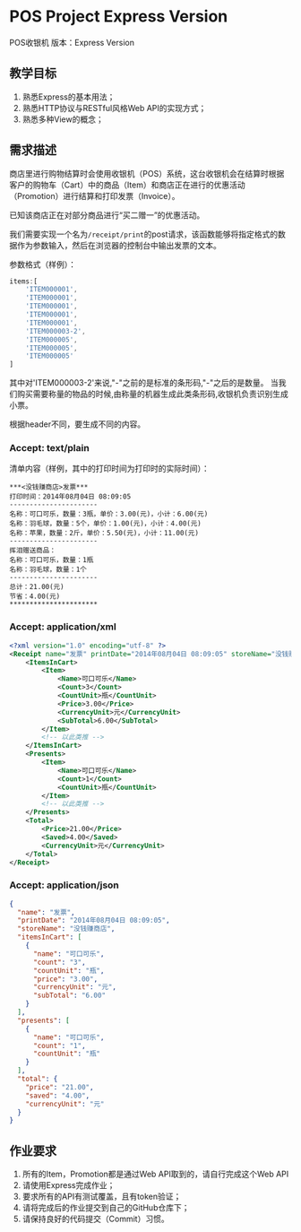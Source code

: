 # POS Project Express Version

POS收银机 版本：Express Version

## 教学目标

1. 熟悉Express的基本用法；
2. 熟悉HTTP协议与RESTful风格Web API的实现方式；
3. 熟悉多种View的概念；

## 需求描述

商店里进行购物结算时会使用收银机（POS）系统，这台收银机会在结算时根据客户的购物车（Cart）中的商品（Item）和商店正在进行的优惠活动（Promotion）进行结算和打印发票（Invoice）。

已知该商店正在对部分商品进行“买二赠一”的优惠活动。

我们需要实现一个名为```/receipt/print```的post请求，该函数能够将指定格式的数据作为参数输入，然后在浏览器的控制台中输出发票的文本。

参数格式（样例）：

```javascript
items:[
    'ITEM000001',
    'ITEM000001',
    'ITEM000001',
    'ITEM000001',
    'ITEM000001',
    'ITEM000003-2',
    'ITEM000005',
    'ITEM000005',
    'ITEM000005'
]
```
其中对'ITEM000003-2'来说,"-"之前的是标准的条形码,"-"之后的是数量。
当我们购买需要称量的物品的时候,由称量的机器生成此类条形码,收银机负责识别生成小票。

根据header不同，要生成不同的内容。

### Accept: text/plain

清单内容（样例，其中的打印时间为打印时的实际时间）：

```
***<没钱赚商店>发票***
打印时间：2014年08月04日 08:09:05
----------------------
名称：可口可乐，数量：3瓶，单价：3.00(元)，小计：6.00(元)
名称：羽毛球，数量：5个，单价：1.00(元)，小计：4.00(元)
名称：苹果，数量：2斤，单价：5.50(元)，小计：11.00(元)
----------------------
挥泪赠送商品：
名称：可口可乐，数量：1瓶
名称：羽毛球，数量：1个
----------------------
总计：21.00(元)
节省：4.00(元)
**********************
```

### Accept: application/xml

```xml
<?xml version="1.0" encoding="utf-8" ?>
<Receipt name="发票" printDate="2014年08月04日 08:09:05" storeName="没钱赚商店">
    <ItemsInCart>
        <Item>
            <Name>可口可乐</Name>
            <Count>3</Count>
            <CountUnit>瓶</CountUnit>
            <Price>3.00</Price>
            <CurrencyUnit>元</CurrencyUnit>
            <SubTotal>6.00</SubTotal>
        </Item>
        <!-- 以此类推 -->
    </ItemsInCart>
    <Presents>
        <Item>
            <Name>可口可乐</Name>
            <Count>1</Count>
            <CountUnit>瓶</CountUnit>
        </Item>
        <!-- 以此类推 -->
    </Presents>
    <Total>
        <Price>21.00</Price>
        <Saved>4.00</Saved>
        <CurrencyUnit>元</CurrencyUnit>
    </Total>
</Receipt>
```

### Accept: application/json

```json
{
  "name": "发票",
  "printDate": "2014年08月04日 08:09:05",
  "storeName": "没钱赚商店",
  "itemsInCart": [
    {
      "name": "可口可乐",
      "count": "3",
      "countUnit": "瓶",
      "price": "3.00",
      "currencyUnit": "元",
      "subTotal": "6.00"
    }
  ],
  "presents": [
    {
      "name": "可口可乐",
      "count": "1",
      "countUnit": "瓶"
    }
  ],
  "total": {
    "price": "21.00",
    "saved": "4.00",
    "currencyUnit": "元"
  }
}
```

## 作业要求

1. 所有的Item，Promotion都是通过Web API取到的，请自行完成这个Web API
2. 请使用Express完成作业；
3. 要求所有的API有测试覆盖，且有token验证；
4. 请将完成后的作业提交到自己的GitHub仓库下；
5. 请保持良好的代码提交（Commit）习惯。
